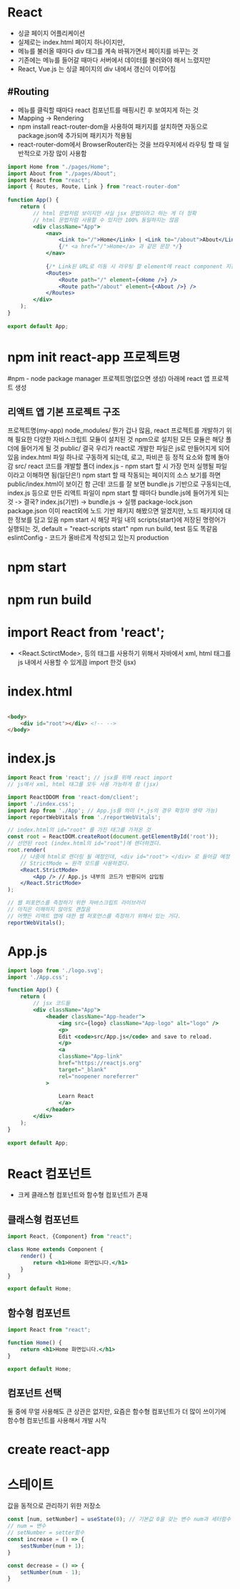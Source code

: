 
# React
- 싱글 페이지 어플리케이션
- 실제로는 index.html 페이지 하나이지만,
- 메뉴를 불러올 때마다 div 태그를 계속 바꿔가면서 페이지를 바꾸는 것
- 기존에는 메뉴를 들어갈 때마다 서버에서 데이터를 불러와야 해서 느렸지만
- React, Vue.js 는 싱글 페이지의 div 내에서 갱신이 이루어짐

## #Routing
- 메뉴를 클릭할 때마다 react 컴포넌트를 매핑시킨 후 보여지게 하는 것
- Mapping -> Rendering
- npm install react-router-dom을 사용하여 패키지를 설치하면 자동으로 package.json에 추가되며 패키지가 적용됨
- react-router-dom에서 BrowserRouter라는 것을 브라우저에서 라우팅 할 때 일반적으로 가장 많이 사용함

```jsx
import Home from "./pages/Home";
import About from "./pages/About";
import React from "react";
import { Routes, Route, Link } from "react-router-dom"
  
function App() {
	return (
		// html 문법처럼 보이지만 사실 jsx 문법이라고 하는 게 더 정확
		// html 문법처럼 사용할 수 있지만 100% 동일하지는 않음
		<div className="App">
			<nav>
				<Link to="/">Home</Link> | <Link to="/about">About</Link>
				{/* <a href="/">Home</a> 과 같은 문장 */}
			</nav>
			
			{/* Link된 URL로 이동 시 라우팅 할 element에 react component 지정 */}
			<Routes>
				<Route path="/" element={<Home />} />
				<Route path="/about" element={<About />} />
			</Routes>
		</div>
	);
}
  
export default App;
```

# npm init react-app 프로젝트명

#npm - node package manager
프로젝트명(없으면 생성) 아래에 react 앱 프로젝트 생성

## 리액트 앱 기본 프로젝트 구조

프로젝트명(my-app)
	node_modules/
		뭔가 겁나 많음, react 프로젝트를 개발하기 위해 필요한 다양한 자바스크립트 모듈이 설치된 것
		npm으로 설치된 모든 모듈은 해당 폴더에 들어가게 될 것
	public/
		결국 우리가 react로 개발한 파일은 js로 만들어지게 되어 있음
		index.html 파일 하나로 구동하게 되는데, 로고, 파비콘 등 정적 요소와 함께 돌아감
	src/
		react 코드를 개발할 폴더
		index.js - npm start 할 시 가장 먼저 실행될 파일이라고 이해하면 됨(일단은!)
		npm start 할 때 작동되는 페이지의 소스 보기를 하면 public/index.html이 보이긴 함 근데! 코드를 잘 보면 bundle.js 기반으로 구동되는데, index.js 등으로 만든 리액트 파일이 npm start 할 때마다 bundle.js에 들어가게 되는 것
		-> 결국? index.js(기반) -> bundle.js -> 실행
	package-lock.json
	package.json
		이미 react외에 노드 기반 패키지 해봤으면 알겠지만, 노드 패키지에 대한 정보를 담고 있음
		npm start 시 해당 파일 내의 scripts{start}에 저장된 명령어가 실행되는 것, default = "react-scripts start"
		npm run build, test 등도 똑같음
		eslintConfig - 코드가 올바르게 작성되고 있는지
		production

# npm start

# npm run build

# import React from 'react';
- <React.SctirctMode>, <App /> 등의 태그를 사용하기 위해서 자바에서 xml, html 태그를 js 내에서 사용할 수 있게끔 import 한것 (jsx)

# index.html
```html

<body>
	<div id="root"></div> <!-- -->
</body>

```

# index.js
```jsx
import React from 'react'; // jsx를 위해 react import
// js에서 xml, html 태그를 모두 사용 가능하게 함 (jsx)

import ReactDDOM from 'react-dom/client';
import './index.css';
import App from './App'; // App.js를 의미 (*.js의 경우 확장자 생략 가능)
import reportWebVitals from './reportWebVitals';

// index.html의 id="root" 를 가진 태그를 가져온 것
const root = ReactDOM.createRoot(document.getElementById('root'));
// 선언된 root (index.html의 id="root")에 렌더하겠다.
root.render(
	// 나중에 html로 렌더링 될 예정인데, <div id="root"> </div> 로 들어갈 예정
	// StrictMode = 원격 모드를 사용하겠다.
	<React.StrictMode> 
		<App /> // App.js 내부의 코드가 반환되어 삽입됨
	</React.StrictMode>
);

// 웹 퍼포먼스를 측정하기 위한 자바스크립트 라이브러리
// 아직은 이해하지 않아도 괜찮음
// 어쨋든 리액트 앱에 대한 웹 퍼포먼스를 측정하기 위해서 있는 거다.
reportWebVitals();


```

# App.js
```jsx
import logo from './logo.svg';
import './App.css';

function App() {
	return (
		// jsx 코드들
		<div className="App">
			<header className="App-header">
				<img src={logo} className="App-logo" alt="logo" />
				<p>
				Edit <code>src/App.js</code> and save to reload.
				</p>
				<a
				className="App-link"
				href="https://reactjs.org"
				target="_blank"
				rel="noopener noreferrer"
			>	
				
				Learn React
				</a>
			</header>
		</div>
	);
}
  
export default App;
```

# React 컴포넌트

- 크케 클래스형 컴포넌트와 함수형 컴포넌트가 존재

## 클래스형 컴포넌트
```jsx
import React, {Component} from "react";

class Home extends Component {
	render() {
		return <h1>Home 화면입니다.</h1>
	}
}

export default Home;
```

## 함수형 컴포넌트
```jsx
import React from "react";

function Home() {
	return <h1>Home 화면입니다.</h1> 
}

export default Home;
```

## 컴포넌트 선택
둘 중에 무얼 사용해도 큰 상관은 없지만, 요즘은 함수형 컴포넌트가 더 많이 쓰이기에 함수형 컴포넌트를 사용해서 개발 시작
# create react-app

# 스테이트
값을 동적으로 관리하기 위한 저장소

```jsx
const [num, setNumber] = useState(0); // 기본값 0을 갖는 변수 num과 세터함수 setNumber 저장
// num = 변수
// setNumber = setter함수
const increase = () => {
	sestNumber(num + 1);
}

const decrease = () => {
	setNumber(num - 1);
}
```